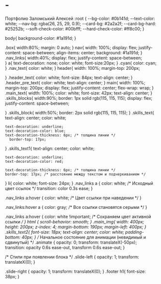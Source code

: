 # -
Портфолио Заломський Алексей
:root {
  --bg-color: #0b141d;
  --text-color: white;
  --nav-bg: rgba(26, 25, 29, 0.9);
  --card-bg: #2a2a2f;
  --card-bg-hard: #25252b;
  --soft-check-color: #00bfff;
  --hard-check-color: #ff8c00;
}


body{
      background-color: #1a191d;
}

.box{
  width:80%;
  margin: 0 auto;
}
nav{
  width: 100%;
  display: flex;
  justify-content: space-between;
  align-items: center;
  background: #1a191d;
}
.nav_links{
width:40%;
display: flex;
justify-content: space-between;  
}
a{
  text-decoration: none;
  color: white;
  font-size:20px;
}
.cyan{
  color: cyan;
}
.nav_text{
  color: white;
}
header{
  width: 100%;
  margin-top: 200px;

}
.header_text{
  color: white;
  font-size: 84px;
  text-align: center;
}
.header_pre_text{
  color: white;
  text-align: center;
}
main{
  width: 100%;
  margin-top: 200px;
  display: flex;
  justify-content: center;
  flex-wrap: wrap;
}
.main_text{
  width: 100%;
  color: white;
  font-size: 42px;
  text-align: center;
}
.skills_blocks{
  width:90%;
  border: 1px solid rgb(115, 115, 115);
  display: flex;
  justify-content: space-between;

}
.skills_block{
  width:50%;
  border: 2px solid rgb(115, 115, 115);
}
.skills_text{
  text-align: center;
  color: white;

    text-decoration: underline;
    text-decoration-color: blue;
    text-decoration-thickness: 6px; /* толщина линии */
      border-top: 17px;
}
.skills_text1{
  text-align: center;
  color: white;

    text-decoration: underline;
    text-decoration-color: red;

    text-decoration-thickness: 6px; /* толщина линии */
    border-top: 17px; /* расстояние между текстом и подчеркиванием */
}
li{
  color: white;
  font-size: 24px;
}
.nav_links a {
  color: white; /* Исходный цвет ссылок */
  transition: color 0.3s ease;
}

.nav_links a:hover {
  color: white; /* Цвет ссылки при наведении */
}

.nav_links:hover a {
  color: gray; /* Все ссылки становятся серыми */
}

.nav_links a:hover {
  color: white !important; /* Сохраняем цвет активной ссылки */
}
html {
  scroll-behavior: smooth;
}
.main_img{
  width: 400px;
  height: 200px;
  z-index: 4;
  margin-bottom: 190px;
  margin-left: 400px;
}
.skills_text2{
  font-size: 18px;
   text-align: center;
  color: white;
  padding-bottom: 40px;
}
/* Начальное состояние для анимации (невидимый и сдвинутый) */
.animate {
  opacity: 0;
  transform: translateX(-50px);
  transition: opacity 0.6s ease-out, transform 0.6s ease-out;
}

/* Стили при появлении блока */
.slide-left {
  opacity: 1;
  transform: translateX(0);
}

.slide-right {
  opacity: 1;
  transform: translateX(0);
}
.footer h1{
  font-size: 38px;
}
